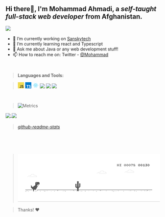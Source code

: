 ## Hi there👋, I'm **Mohammad Ahmadi**, a _self-taught full-stack web developer_ from Afghanistan.
 ![](https://komarev.com/ghpvc/?username=mohammad-ahmadi10)

- 🔭 I’m currently working on [Sanskytech](https://sanskytech.net)
- 🌱 I’m currently learning react and Typescript
- 🎤 Ask me about Java or any web development stuff!
- 📫 How to reach me on: Twitter - [@Mohammad](https://twitter.com/muhamma94767994)


<br />

>   **Languages and Tools:** 

> <code><img height="20" src="https://raw.githubusercontent.com/github/explore/80688e429a7d4ef2fca1e82350fe8e3517d3494d/topics/javascript/javascript.png"></code>
> <code><img height="20" src="https://raw.githubusercontent.com/github/explore/80688e429a7d4ef2fca1e82350fe8e3517d3494d/topics/typescript/typescript.png"></code>
> <code><img height="20" src="https://raw.githubusercontent.com/github/explore/80688e429a7d4ef2fca1e82350fe8e3517d3494d/topics/react/react.png"></code>
> <code><img height="20" src="https://sdtimes.com/wp-content/uploads/2018/03/jW4dnFtA_400x400.jpg"></code>
> <code><img height="20" src="https://upload.wikimedia.org/wikipedia/commons/thumb/c/c3/Python-logo-notext.svg/2000px-Python-logo-notext.svg.png"></code> 
> <code><img height="20" src="https://user-images.githubusercontent.com/3423282/123477765-e4013700-d5d4-11eb-876c-de9aab52153b.png"></code> 
<br />    

> ![Metrics](https://metrics.lecoq.io/mohammad-ahmadi10?template=classic&config.timezone=Europe%2FBerlin)




<a href="https://github.com/anuraghazra/github-readme-stats">
  <img align="center" height="180" src="https://github-readme-stats.vercel.app/api?username=mohammad-ahmadi10&&show_icons=true&theme=vision-friendly-dark&hide_border=true&langs_count=5"/>
</a>

<a href="https://github.com/anuraghazra/github-readme-stats">
  <img  align="center" height="180" src="https://github-readme-stats.vercel.app/api/top-langs/?username=mohammad-ahmadi10&show_icons=true&theme=vision-friendly-dark&hide_border=true&langs_count=5&layout=compact"
</a>
 
> ###### _[github-readme-stats](https://github.com/anuraghazra/github-readme-stats.git)_
  
<br />
<br />


> ![ding](https://github.com/mohammad-ahmadi10/mohammad-ahmadi10/blob/master/dino.gif)




> Thanks! ❤️

